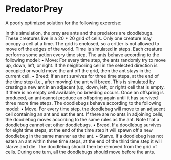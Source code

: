 # PredatorPrey

A poorly optimized solution for the following excercise:

In this simulation, the prey are ants and the predators are doodlebugs. These creatures live in a 20 * 20 grid
of cells. Only one creature may occupy a cell at a time. The grid is enclosed, so a critter is not allowed to move
off the edges of the world. Time is simulated in steps. Each creature performs some action every time step.
The ants behave according to the following model:
• Move: For every time step, the ants randomly try to move up, down, left, or right. If the neighboring
cell in the selected direction is occupied or would move the ant off the grid, then the ant stays in the
current cell.
• Breed: If an ant survives for three time steps, at the end of the time step (i.e., after moving) the ant will
breed. This is simulated by creating a new ant in an adjacent (up, down, left, or right) cell that is
empty. If there is no empty cell available, no breeding occurs. Once an offspring is produced, an ant
cannot produce an offspring again until it has survived three more time steps.
The doodlebugs behave according to the following model:
• Move. For every time step, the doodlebug will move to an adjacent cell containing an ant and eat the
ant. If there are no ants in adjoining cells, the doodlebug moves according to the same rules as the
ant. Note that a doodlebug cannot eat other doodlebugs.
• Breed. If a doodlebug survives for eight time steps, at the end of the time step it will spawn off a new
doodlebug in the same manner as the ant.
• Starve. If a doodlebug has not eaten an ant within three time steps, at the end of the third time step it
will starve and die. The doodlebug should then be removed from the grid of cells.
During one turn, all the doodlebugs should move before the ants.
